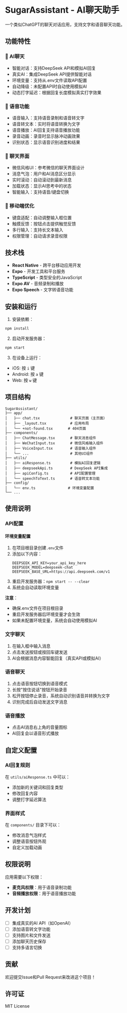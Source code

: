 # SugarAssistant - AI聊天助手

一个类似ChatGPT的聊天对话应用，支持文字和语音聊天功能。

## 功能特性

### 🤖 AI聊天
- 智能对话：支持DeepSeek API和模拟AI回复
- 真实AI：集成DeepSeek API提供智能对话
- 环境变量：支持从.env文件读取API配置
- 自动降级：未配置API时自动使用模拟AI
- 动态打字延迟：根据回复长度模拟真实打字效果

### 🎤 语音功能
- 语音输入：支持语音录制和语音转文字
- 语音转文本：实时将语音转换为文字
- 语音播放：AI回复支持语音播放功能
- 录音动画：录音时显示脉冲动画效果
- 识别状态：显示语音识别进度和结果

### 💬 聊天界面
- 微信风格UI：参考微信的聊天界面设计
- 消息气泡：用户和AI消息区分显示
- 实时滚动：自动滚动到最新消息
- 加载状态：显示AI思考中的状态
- 智能输入：支持语音/键盘切换

### 📱 移动端优化
- 键盘适配：自动调整输入框位置
- 触摸反馈：按钮点击提供触觉反馈
- 多行输入：支持长文本输入
- 权限管理：自动请求录音权限

## 技术栈

- **React Native** - 跨平台移动应用开发
- **Expo** - 开发工具和平台服务
- **TypeScript** - 类型安全的JavaScript
- **Expo AV** - 音频录制和播放
- **Expo Speech** - 文字转语音功能

## 安装和运行

1. 安装依赖：
```bash
npm install
```

2. 启动开发服务器：
```bash
npm start
```

3. 在设备上运行：
- iOS: 按 `i` 键
- Android: 按 `a` 键
- Web: 按 `w` 键

## 项目结构

```
SugarAssistant/
├── app/
│   ├── chat.tsx              # 聊天页面（主页面）
│   ├── _layout.tsx           # 应用布局
│   └── +not-found.tsx       # 404页面
├── components/
│   ├── ChatMessage.tsx       # 聊天消息组件
│   ├── WeChatInput.tsx       # 微信风格输入组件
│   ├── VoiceInput.tsx        # 语音输入组件
│   └── ...                   # 其他UI组件
├── utils/
│   ├── aiResponse.ts         # 模拟AI回复逻辑
│   ├── deepseekApi.ts        # DeepSeek API集成
│   ├── apiConfig.ts          # API配置管理
│   └── speechToText.ts       # 语音转文本功能
├── config/
│   └── env.ts               # 环境变量配置
└── ...
```

## 使用说明

### API配置

#### 环境变量配置
1. 在项目根目录创建`.env`文件
2. 添加以下内容：
   ```
   DEEPSEEK_API_KEY=your_api_key_here
   DEEPSEEK_MODEL=deepseek-chat
   DEEPSEEK_BASE_URL=https://api.deepseek.com/v1
   ```
3. 重启开发服务器：`npm start -- --clear`
4. 系统会自动读取环境变量

**注意**：
- 确保.env文件在项目根目录
- 重启开发服务器后环境变量才会生效
- 如果未配置环境变量，系统会自动使用模拟AI

### 文字聊天
1. 在输入框中输入消息
2. 点击发送按钮或按回车键发送
3. AI会根据消息内容智能回复（真实API或模拟AI）

### 语音聊天
1. 点击语音按钮切换到语音模式
2. 长按"按住说话"按钮开始录音
3. 松开按钮停止录音，系统自动识别语音并转换为文字
4. 识别完成后自动发送文字消息

### 语音播放
- 点击AI消息右上角的音量图标
- AI回复会以语音形式播放

## 自定义配置

### AI回复规则
在 `utils/aiResponse.ts` 中可以：
- 添加新的关键词和回复类型
- 修改回复内容
- 调整打字延迟算法

### 界面样式
在 `components/` 目录下可以：
- 修改消息气泡样式
- 调整语音按钮外观
- 自定义加载动画

## 权限说明

应用需要以下权限：
- **麦克风权限**：用于语音录制功能
- **音频播放权限**：用于语音播放功能

## 开发计划

- [ ] 集成真实的AI API（如OpenAI）
- [ ] 添加语音转文字功能
- [ ] 支持图片和文件发送
- [ ] 添加聊天历史保存
- [ ] 支持多语言切换

## 贡献

欢迎提交Issue和Pull Request来改进这个项目！

## 许可证

MIT License
